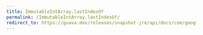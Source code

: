 ```yaml
---
title: ImmutableIntArray.lastIndexOf
permalink: /ImmutableIntArray.lastIndexOf/
redirect_to: https://guava.dev/releases/snapshot-jre/api/docs/com/google/common/primitives/ImmutableIntArray.html#lastIndexOf-int-
---
```

